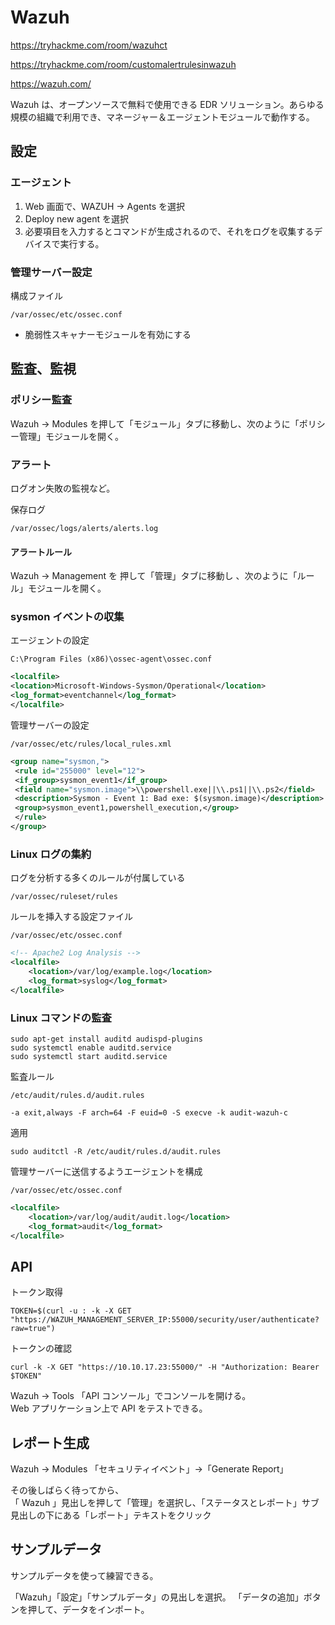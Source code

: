 # Wazuh

https://tryhackme.com/room/wazuhct

https://tryhackme.com/room/customalertrulesinwazuh

https://wazuh.com/

Wazuh は、オープンソースで無料で使用できる EDR ソリューション。あらゆる規模の組織で利用でき、マネージャー＆エージェントモジュールで動作する。

## 設定

### エージェント

1. Web 画面で、WAZUH -> Agents を選択
1. Deploy new agent を選択
1. 必要項目を入力するとコマンドが生成されるので、それをログを収集するデバイスで実行する。

### 管理サーバー設定

構成ファイル

```
/var/ossec/etc/ossec.conf
```

- 脆弱性スキャナーモジュールを有効にする

## 監査、監視

### ポリシー監査

Wazuh -> Modules を押して「モジュール」タブに移動し、次のように「ポリシー管理」モジュールを開く。

### アラート

ログオン失敗の監視など。

保存ログ

```
/var/ossec/logs/alerts/alerts.log
```

#### アラートルール

Wazuh -> Management を 押して「管理」タブに移動し 、次のように「ルール」モジュールを開く。

### sysmon イベントの収集

エージェントの設定

```
C:\Program Files (x86)\ossec-agent\ossec.conf
```

```xml
<localfile>
<location>Microsoft-Windows-Sysmon/Operational</location>
<log_format>eventchannel</log_format>
</localfile>
```

管理サーバーの設定

```
/var/ossec/etc/rules/local_rules.xml
```

```xml
<group name="sysmon,">
 <rule id="255000" level="12">
 <if_group>sysmon_event1</if_group>
 <field name="sysmon.image">\\powershell.exe||\\.ps1||\\.ps2</field>
 <description>Sysmon - Event 1: Bad exe: $(sysmon.image)</description>
 <group>sysmon_event1,powershell_execution,</group>
 </rule>
</group>
```

### Linux ログの集約

ログを分析する多くのルールが付属している

```
/var/ossec/ruleset/rules
```

ルールを挿入する設定ファイル

```
/var/ossec/etc/ossec.conf
```

```xml
<!-- Apache2 Log Analysis -->
<localfile>
    <location>/var/log/example.log</location>
    <log_format>syslog</log_format>
</localfile>
```

### Linux コマンドの監査

```shell
sudo apt-get install auditd audispd-plugins
sudo systemctl enable auditd.service
sudo systemctl start auditd.service
```

監査ルール

```
/etc/audit/rules.d/audit.rules
```

```
-a exit,always -F arch=64 -F euid=0 -S execve -k audit-wazuh-c
```

適用

```shell
sudo auditctl -R /etc/audit/rules.d/audit.rules
```

管理サーバーに送信するようエージェントを構成

```
/var/ossec/etc/ossec.conf
```

```xml
<localfile>
    <location>/var/log/audit/audit.log</location>
    <log_format>audit</log_format>
</localfile>
```

## API

トークン取得

```
TOKEN=$(curl -u : -k -X GET "https://WAZUH_MANAGEMENT_SERVER_IP:55000/security/user/authenticate?raw=true")
```

トークンの確認

```
curl -k -X GET "https://10.10.17.23:55000/" -H "Authorization: Bearer $TOKEN"
```

Wazuh -> Tools 「API コンソール」でコンソールを開ける。  
Web アプリケーション上で API をテストできる。

## レポート生成

Wazuh -> Modules 「セキュリティイベント」→「Generate Report」

その後しばらく待ってから、  
「 Wazuh 」見出しを押して「管理」を選択し、「ステータスとレポート」サブ見出しの下にある「レポート」テキストをクリック

## サンプルデータ

サンプルデータを使って練習できる。

「Wazuh」「設定」「サンプルデータ」の見出しを選択。
「データの追加」ボタンを押して、データをインポート。
